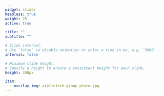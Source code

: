 ```yaml
---
widget: slider
headless: true
weight: 25
active: true

title: ""
subtitle: ""

# Slide interval.
# Use `false` to disable animation or enter a time in ms, e.g. `5000` (5s).
interval: false

# Minimum slide height.
# Specify a height to ensure a consistent height for each slide.
height: 400px

item:
  - overlay_img: ai4fintech-group-photo.jpg
---
```

